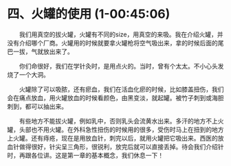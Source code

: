 # 四、火罐的使用 (1-00:45:06)

<p style="text-indent: 2em;">我们用真空的拔火罐，火罐有不同的size，用真空的来吸。我在介绍火罐，并没有介绍哪个厂商。火罐用的时候就要拿火罐枪将空气吸出来，拿的时候后面的尾巴一拔，气就放出来了。</p>

<p style="text-indent: 2em;">你们命很好，我们在学针灸时，是用点火的。当时，曾有个太太。不小心头发烧了一个大洞。</p>

<p style="text-indent: 2em;">火罐除了可以吸脓，还有瘀血，我们在活血化瘀的时候，比如膝盖扭伤，我们会在痛点放血，用火罐放血的时候看颜色，由黑变淡，就起罐。被竹子刺到或海胆刺到，都可以抽出来。</p>

<p style="text-indent: 2em;">有些地方不能拔火罐，例如乳中，否则乳头会流黄水出来。多汗的地方不上火罐，头部也不用火罐。在外科急性扭伤的时候用的很多，受伤时马上在扭到的地方上火罐。还有痔疮，现在是用放血针，刺完以后，就用火罐把它吸出来。西医的放血针做得很好，针尖呈三角形，很锐利，放完后就可以直接丢掉。待会我们介绍针时，再跟各位讲。这是第一章的基本概念，我们休息一下！</p> 